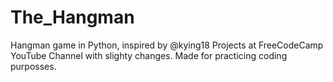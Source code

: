# The_Hangman

Hangman game in Python, inspired by @kying18 Projects at FreeCodeCamp YouTube Channel with slighty changes. 
Made for practicing coding purposses.  
